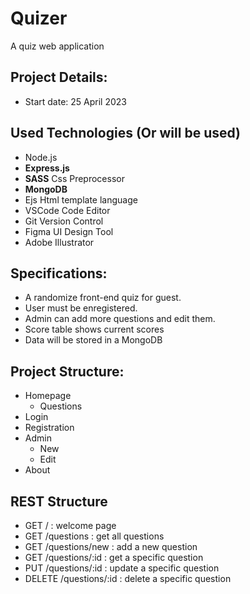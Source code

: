 # Quizer
A quiz web application

## Project Details:
- Start date: 25 April 2023

## Used Technologies (Or will be used)
- Node.js
- **Express.js**
- **SASS** Css Preprocessor
- **MongoDB**
- Ejs Html template language
- VSCode Code Editor
- Git Version Control
- Figma UI Design Tool
- Adobe Illustrator

## Specifications:
- A randomize front-end quiz for guest.
- User must be enregistered.
- Admin can add more questions and edit them.
- Score table shows current scores
- Data will be stored in a MongoDB

## Project Structure:
- Homepage
  - Questions
- Login
- Registration
- Admin
  - New
  - Edit
- About

## REST Structure
- GET /                 : welcome page
- GET /questions        : get all questions
- GET /questions/new    : add a new question
- GET /questions/:id    : get a specific question
- PUT /questions/:id    : update a specific question
- DELETE /questions/:id : delete a specific question
